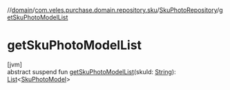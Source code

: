 //[domain](../../../index.md)/[com.veles.purchase.domain.repository.sku](../index.md)/[SkuPhotoRepository](index.md)/[getSkuPhotoModelList](get-sku-photo-model-list.md)

# getSkuPhotoModelList

[jvm]\
abstract suspend fun [getSkuPhotoModelList](get-sku-photo-model-list.md)(skuId: [String](https://kotlinlang.org/api/latest/jvm/stdlib/kotlin/-string/index.html)): [List](https://kotlinlang.org/api/latest/jvm/stdlib/kotlin.collections/-list/index.html)&lt;[SkuPhotoModel](../../com.veles.purchase.domain.model/-sku-photo-model/index.md)&gt;
